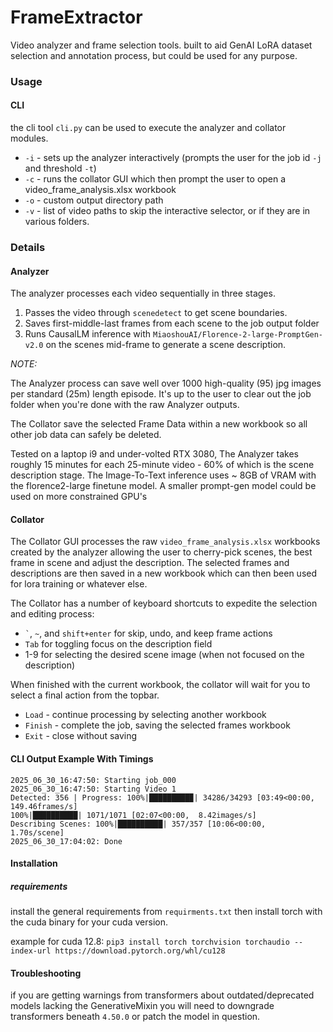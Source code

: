 # FrameExtractor

Video analyzer and frame selection tools. 
built to aid GenAI LoRA dataset selection and annotation process, but could be used for any purpose.

### Usage

#### CLI
the cli tool `cli.py` can be used to execute the analyzer and collator modules.

* `-i` - sets up the analyzer interactively (prompts the user for the job id `-j` and threshold `-t`)
* `-c` - runs the collator GUI which then prompt the user to open a video_frame_analysis.xlsx workbook
* `-o` - custom output directory path
* `-v` - list of video paths to skip the interactive selector, or if they are in various folders.


### Details

#### Analyzer
The analyzer processes each video sequentially in three stages.
1. Passes the video through `scenedetect` to get scene boundaries.
2. Saves first-middle-last frames from each scene to the job output folder
3. Runs CausalLM inference with `MiaoshouAI/Florence-2-large-PromptGen-v2.0` on the scenes mid-frame to generate a scene description.

*NOTE:*

The Analyzer process can save well over 1000 high-quality (95) jpg images per standard (25m) length episode. It's up to the user to clear out the job folder when you're done with the raw Analyzer outputs.

The Collator save the selected Frame Data within a new workbook so all other job data can safely be deleted.

Tested on a laptop i9 and under-volted RTX 3080, The Analyzer takes roughly 15 minutes for each 25-minute video - 60% of which is the scene description stage. 
The Image-To-Text inference uses ~ 8GB of VRAM with the florence2-large finetune model. A smaller prompt-gen model could be used on more constrained GPU's
#### Collator
The Collator GUI processes the raw `video_frame_analysis.xlsx` workbooks created by the analyzer allowing the user to cherry-pick scenes, the best frame in scene and adjust the description.
The selected frames and descriptions are then saved in a new workbook which can then been used for lora training or whatever else.

The Collator has a number of keyboard shortcuts to expedite the selection and editing process:

* ``` ` ```, `~`, and `shift+enter` for skip, undo, and keep frame actions
* `Tab` for toggling focus on the description field
* 1-9 for selecting the desired scene image (when not focused on the description)

When finished with the current workbook, the collator will wait for you to select a final action from the topbar.

* `Load` - continue processing by selecting another workbook
* `Finish` - complete the job, saving the selected frames workbook
* `Exit` - close without saving 

#### CLI Output Example With Timings
```commandline
2025_06_30_16:47:50: Starting job_000
2025_06_30_16:47:50: Starting Video 1
Detected: 356 | Progress: 100%|█████████▉| 34286/34293 [03:49<00:00, 149.46frames/s]
100%|██████████| 1071/1071 [02:07<00:00,  8.42images/s]
Describing Scenes: 100%|██████████| 357/357 [10:06<00:00,  1.70s/scene]
2025_06_30_17:04:02: Done
```

#### Installation 

##### requirements
install the general requirements from `requirments.txt`
then install torch with the cuda binary for your cuda version. 

example for cuda 12.8:
`pip3 install torch torchvision torchaudio --index-url https://download.pytorch.org/whl/cu128`

#### Troubleshooting
if you are getting warnings from transformers about outdated/deprecated models lacking the GenerativeMixin
you will need to downgrade transformers beneath `4.50.0` or patch the model in question.
